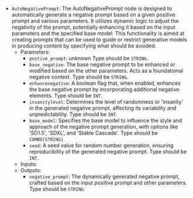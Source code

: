 - `AutoNegativePrompt`: The AutoNegativePrompt node is designed to automatically generate a negative prompt based on a given positive prompt and various parameters. It utilizes dynamic logic to adjust the negativity of the prompt, potentially enhancing it based on the input parameters and the specified base model. This functionality is aimed at creating prompts that can be used to guide or restrict generative models in producing content by specifying what should be avoided.
    - Parameters:
        - `postive_prompt`: unknown Type should be `STRING`.
        - `base_negative`: The base negative prompt to be enhanced or modified based on the other parameters. Acts as a foundational negative context. Type should be `STRING`.
        - `enhancenegative`: A boolean flag that, when enabled, enhances the base negative prompt by incorporating additional negative elements. Type should be `INT`.
        - `insanitylevel`: Determines the level of randomness or 'insanity' in the generated negative prompt, affecting its variability and unpredictability. Type should be `INT`.
        - `base_model`: Specifies the base model to influence the style and approach of the negative prompt generation, with options like 'SD1.5', 'SDXL', and 'Stable Cascade'. Type should be `COMBO[STRING]`.
        - `seed`: A seed value for random number generation, ensuring reproducibility of the generated negative prompt. Type should be `INT`.
    - Inputs:
    - Outputs:
        - `negative_prompt`: The dynamically generated negative prompt, crafted based on the input positive prompt and other parameters. Type should be `STRING`.
